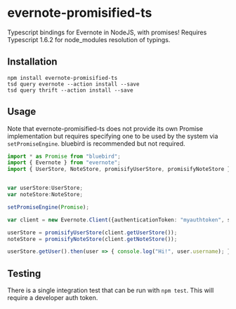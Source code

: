 # evernote-promisified-ts

Typescript bindings for Evernote in NodeJS, with promises!
Requires Typescript 1.6.2 for node_modules resolution of typings.

## Installation

```
npm install evernote-promisified-ts
tsd query evernote --action install --save
tsd query thrift --action install --save
```

## Usage

Note that evernote-promisified-ts does not provide its own Promise implementation but requires specifying one to be used by the system via `setPromiseEngine`.  bluebird is recommended but not required.


```typescript
import * as Promise from "bluebird";
import { Evernote } from "evernote";
import { UserStore, NoteStore, promisifyUserStore, promisifyNoteStore } from "evernote-promisified-ts";


var userStore:UserStore;
var noteStore:NoteStore;

setPromiseEngine(Promise);

var client = new Evernote.Client({authenticationToken: "myauthtoken", sandbox: false});

userStore = promisifyUserStore(client.getUserStore());
noteStore = promisifyNoteStore(client.getNoteStore());

userStore.getUser().then(user => { console.log("Hi!", user.username); });
```

## Testing

There is a single integration test that can be run with `npm test`.  This will require a developer auth token.
